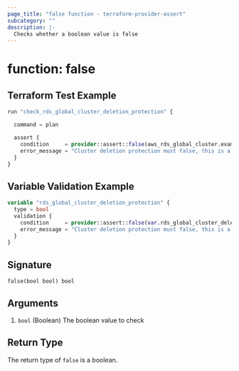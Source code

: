 ```yaml
---
page_title: "false function - terraform-provider-assert"
subcategory: ""
description: |-
  Checks whether a boolean value is false
---
```


# function: false



## Terraform Test Example

```terraform
run "check_rds_global_cluster_deletion_protection" {

  command = plan

  assert {
    condition     = provider::assert::false(aws_rds_global_cluster.example.deletion_protection)
    error_message = "Cluster deletion protection must false, this is a dev environment"
  }
}
```

## Variable Validation Example

```terraform
variable "rds_global_cluster_deletion_protection" {
  type = bool
  validation {
    condition     = provider::assert::false(var.rds_global_cluster_deletion_protection)
    error_message = "Cluster deletion protection must false, this is a dev environment"
  }
}
```

## Signature

<!-- signature generated by tfplugindocs -->
```text
false(bool bool) bool
```

## Arguments

<!-- arguments generated by tfplugindocs -->
1. `bool` (Boolean) The boolean value to check


## Return Type

The return type of `false` is a boolean.
